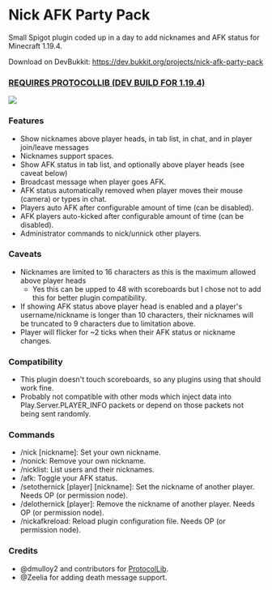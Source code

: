 # Nick AFK Party Pack

Small Spigot plugin coded up in a day to add nicknames and AFK status for Minecraft 1.19.4.

Download on DevBukkit: https://dev.bukkit.org/projects/nick-afk-party-pack

### [REQUIRES PROTOCOLLIB (DEV BUILD FOR 1.19.4)](https://www.spigotmc.org/resources/protocollib.1997/)

![](https://i.imgur.com/GhYkvBx.png)

### Features

* Show nicknames above player heads, in tab list, in chat, and in player join/leave messages
* Nicknames support spaces.
* Show AFK status in tab list, and optionally above player heads (see caveat below)
* Broadcast message when player goes AFK.
* AFK status automatically removed when player moves their mouse (camera) or types in chat.
* Players auto AFK after configurable amount of time (can be disabled).
* AFK players auto-kicked after configurable amount of time (can be disabled).
* Administrator commands to nick/unnick other players.


### Caveats

* Nicknames are limited to 16 characters as this is the maximum allowed above player heads
    * Yes this can be upped to 48 with scoreboards but I chose not to add this for better plugin compatibility.
* If showing AFK status above player head is enabled and a player's username/nickname is longer than 10 characters, their nicknames will be truncated to 9 characters due to limitation above.
* Player will flicker for ~2 ticks when their AFK status or nickname changes.


### Compatibility

* This plugin doesn't touch scoreboards, so any plugins using that should work fine.
* Probably not compatible with other mods which inject data into Play.Server.PLAYER_INFO packets or depend on those packets not being sent randomly.


### Commands

* /nick [nickname]: Set your own nickname.
* /nonick: Remove your own nickname.
* /nicklist: List users and their nicknames.
* /afk: Toggle your AFK status.
* /setothernick [player] [nickname]: Set the nickname of another player. Needs OP (or permission node).
* /delothernick [player]: Remove the nickname of another player. Needs OP (or permission node).
* /nickafkreload: Reload plugin configuration file. Needs OP (or permission node).

### Credits

* @dmulloy2 and contributors for [ProtocolLib](https://github.com/dmulloy2/ProtocolLib).
* @Zeelia for adding death message support.
